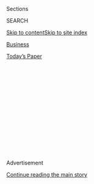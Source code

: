 <div id="app">

<div>

<div>

<div>

<div class="NYTAppHideMasthead css-1q2w90k e1suatyy0">

<div class="section css-ui9rw0 e1suatyy2">

<div class="css-eph4ug er09x8g0">

<div class="css-6n7j50">

</div>

<span class="css-1dv1kvn">Sections</span>

<div class="css-10488qs">

<span class="css-1dv1kvn">SEARCH</span>

</div>

[Skip to content](#site-content)[Skip to site
index](#site-index)

</div>

<div id="masthead-section-label" class="css-1wr3we4 eaxe0e00">

[Business](https://www.nytimes3xbfgragh.onion/section/business)

</div>

<div class="css-10698na e1huz5gh0">

</div>

</div>

<div id="masthead-bar-one" class="section hasLinks css-15hmgas e1csuq9d3">

<div class="css-uqyvli e1csuq9d0">

</div>

<div class="css-1uqjmks e1csuq9d1">

</div>

<div class="css-9e9ivx">

[](https://myaccount.nytimes3xbfgragh.onion/auth/login?response_type=cookie&client_id=vi)

</div>

<div class="css-1bvtpon e1csuq9d2">

[Today’s
Paper](https://www.nytimes3xbfgragh.onion/section/todayspaper)

</div>

</div>

</div>

</div>

<div data-aria-hidden="false">

<div id="site-content" data-role="main">

<div>

<div class="css-1aor85t" style="opacity:0.000000001;z-index:-1;visibility:hidden">

<div class="css-1hqnpie">

<div class="css-epjblv">

<span class="css-17xtcya">[Business](/section/business)</span><span class="css-x15j1o">|</span><span class="css-fwqvlz">Political
Crisis Engulfs Samsung, a Firm Tied to South Korea’s
Success</span>

</div>

<div class="css-k008qs">

<div class="css-1iwv8en">

<span class="css-18z7m18"></span>

<div>

</div>

</div>

<span class="css-1n6z4y">https://nyti.ms/2jQDUhO</span>

<div class="css-1705lsu">

<div class="css-4xjgmj">

<div class="css-4skfbu" data-role="toolbar" data-aria-label="Social Media Share buttons, Save button, and Comments Panel with current comment count" data-testid="share-tools">

  - 
  - 
  - 
  - 
    
    <div class="css-6n7j50">
    
    </div>

  - 

</div>

</div>

</div>

</div>

</div>

</div>

<div class="css-13pd83m">

</div>

<div id="top-wrapper" class="css-1sy8kpn">

<div id="top-slug" class="css-l9onyx">

Advertisement

</div>

[Continue reading the main
story](#after-top)

<div class="ad top-wrapper" style="text-align:center;height:100%;display:block;min-height:250px">

<div id="top" class="place-ad" data-position="top" data-size-key="top">

</div>

</div>

<div id="after-top">

</div>

</div>

<div id="sponsor-wrapper" class="css-1hyfx7x">

<div id="sponsor-slug" class="css-19vbshk">

Supported by

</div>

[Continue reading the main
story](#after-sponsor)

<div id="sponsor" class="ad sponsor-wrapper" style="text-align:center;height:100%;display:block">

</div>

<div id="after-sponsor">

</div>

</div>

<div class="css-1vkm6nb ehdk2mb0">

# Political Crisis Engulfs Samsung, a Firm Tied to South Korea’s Success

</div>

![<span class="css-16f3y1r e13ogyst0">South Korean prosecutors have
requested the arrest of Jay Y. Lee, the Samsung vice chairman, for
bribery linked to the corruption scandal around President Park Geun-hye.
Concern is mounting over the possible economic impact of arresting the
head of South Korea's biggest
company.</span><span class="css-cch8ym"><span class="css-1dv1kvn">Credit</span><span class="css-cnj6d5 e1z0qqy90" itemprop="copyrightHolder"><span class="css-1ly73wi e1tej78p0">Credit...</span><span>Pool
photo by Chun
Sung-Jun</span></span></span>](https://static01.graylady3jvrrxbe.onion/images/2017/01/16/business/17SAMSUNG/17SAMSUNG-videoSixteenByNine3000.jpg)

<div class="css-xt80pu e12qa4dv0">

<div class="css-18e8msd">

<div class="css-vp77d3 epjyd6m0">

<div class="css-1baulvz">

By [<span class="css-1baulvz last-byline" itemprop="name">Paul
Mozur</span>](https://www.nytimes3xbfgragh.onion/by/paul-mozur)

</div>

</div>

  - Jan. 16,
    2017

  - 
    
    <div class="css-4xjgmj">
    
    <div class="css-d8bdto" data-role="toolbar" data-aria-label="Social Media Share buttons, Save button, and Comments Panel with current comment count" data-testid="share-tools">
    
      - 
      - 
      - 
      - 
        
        <div class="css-6n7j50">
        
        </div>
    
      - 
    
    </div>
    
    </div>

</div>

</div>

<div class="section meteredContent css-1r7ky0e" name="articleBody" itemprop="articleBody">

<div class="css-1fanzo5 StoryBodyCompanionColumn">

<div class="css-53u6y8">

HONG KONG — Samsung, the giant maker of products as varied as cargo
ships and smartphones, is one of the driving forces of the South Korean
economy. Now, the fate of its leadership could be tied to the sprawling
investigation of a corruption scandal involving the nation’s president.

Prosecutors on Monday [called for the
arrest](https://www.nytimes3xbfgragh.onion/2017/01/15/world/asia/south-korea-samsung-arrest-jay-lee-park-geun-hye.html)
of the company’s heir-apparent, Lee Jae-yong. Prosecutors contend that
Mr. Lee bribed President Park Geun-hye and one of her confidants in
exchange for political favors.

The charges were leveled at a tough time for the company, which was
struggling in some of its core businesses while trying to break from its
past and forge a new management culture. Samsung’s Galaxy Note 7,
intended to showcase its ability to innovate and challenge Apple for
global smartphone supremacy, instead showed a propensity to burst into
flames, [and was
recalled](https://www.nytimes3xbfgragh.onion/2016/09/03/business/samsung-galaxy-note-battery.html).
Samsung has been without a chairman for two years, after the patriarch
had a heart attack.

The crisis is particularly difficult not only for the company, but for
South Korea’s relatively young democracy. One of the country’s most
important companies might be wounded, and the nation’s leadership has
been thrown into disarray.

</div>

</div>

<div class="css-1fanzo5 StoryBodyCompanionColumn">

<div class="css-53u6y8">

Suave and mellow, Mr. Lee has often been portrayed as the right leader
for a vast, stodgy business empire needing to refocus.

The bribery crisis has dominated the news for days in South Korea, where
Samsung and other huge “chaebols,” or family-controlled industrial
empires, are embedded in politics and in the national identity. Samsung
alone accounts for about 20 percent of South Korea’s exports.

The country’s largest chaebols have faced legal battles and convictions
in recent years, but these episodes often end with the industrialists
receiving pardons.

Mr. Lee might not be arrested at all. That will be decided this week.

Prosecutors say Samsung made payments in exchange for a decision by the
government-controlled National Pension Service to support a contentious
2015 merger of two Samsung affiliates. Analysts say the merger helped
Mr. Lee inherit control of Samsung from his father.

In a statement on Monday, Samsung denied any bribery or making “improper
requests related to the merger of Samsung affiliates or the leadership
transition.” But the move by prosecutors casts Mr. Lee in a different
light, as a leader similar to his father, who was convicted of
white-collar crimes but pardoned twice. It also could raise questions
about Mr. Lee’s pledge to make Samsung more transparent and more
responsive to shareholders.

</div>

</div>

<div class="css-1fanzo5 StoryBodyCompanionColumn">

<div class="css-53u6y8">

South Korea’s president, Ms. Park, has [denied
wrongdoing](https://www.nytimes3xbfgragh.onion/2017/01/15/world/asia/south-korea-samsung-arrest-jay-lee-park-geun-hye.html).

Mr. Lee, who goes by Jay Y. Lee in the West, is part of the third
generation of the Lee family to lead the conglomerate. While his father
was widely seen as old-fashioned, Mr. Lee has been painted by Samsung as
equally comfortable in Silicon Valley and in the boardroom, as a leader
who could open up the clannish business and reinvigorate Samsung’s
flagging reputation for innovation in consumer technology. Samsung is
the world’s biggest maker of cellphones.

“Beyond the arrest itself, this is going to be a big blow to the
narrative they’ve been building,” said Geoffrey Cain, the author of a
coming book on Samsung. “It’s hard to convince shareholders and partners
they are a hip Silicon Valley-style company when these charges show them
to be a company run like a feudal dynasty.”

Samsung is in effect a collection of widely disparate companies, each
with an autonomous, professional management team. Samsung Electronics,
the most important of those companies, is broken into high-functioning
business units. Because of that, some observers say that the company
could continue to run smoothly without Mr. Lee.

Important matters that require Mr. Lee’s imprimatur could be delayed
amid the distractions, said Mark Newman, an analyst at Sanford C.
Bernstein and Company. “I think that’s the thing you need to worry
about: big decisions,” he said.

If executives lower in the hierarchy are implicated, day-to-day
operations could become complicated. [According to South Korean news
reports](http://english.yonhapnews.co.kr/news/2017/01/16/0200000000AEN20170116001453315.html),
other top company leaders have been questioned.

Mr. Lee’s role at Samsung is not necessarily imperiled. South Korea has
a long history of pardoning the leaders of its largest family-run
companies. Because of Samsung’s size, past efforts to penalize the
company or its executives have been met with worries about the effect on
South Korea’s economy.

But Mr. Lee’s problems could influence the company’s strategic decisions
at a time of major challenges, such as how to bounce back from the
debacle over its Galaxy Note 7. A spate of fires last year forced
Samsung to recall and then cease production of the phone, tarnishing the
company’s name and making it the object of airline safety announcements
and jokes on American late-night talk shows.

</div>

</div>

<div class="css-1fanzo5 StoryBodyCompanionColumn">

<div class="css-53u6y8">

Analysts highlighted two executives who run large parts of the company’s
operations who they said could take on more responsibility. One is Kwon
Oh-hyun, who helped Samsung become a leader in memory and semiconductor
operations. The other, Choi Gee-sung, was crucial in building the
company’s television unit, which eclipsed Sony’s a decade ago.

Mr. Lee, 48, is vice chairman of Samsung, but he has been widely
considered the company’s de facto leader since his father, Lee Kun-hee,
had a heart attack in 2014. The elder Mr. Lee led Samsung from its roots
as a components supplier to a maker of consumer products, establishing a
global brand and shedding a reputation for cheap goods. In one example
of his drive, two decades ago he gathered 150,000 Samsung phones that
failed quality tests and set them on fire.

Under the younger Mr. Lee, Samsung has focused again on components, a
sector that has benefited from companies wanting to add features to
their phones. Late last year, the company struck an $8 billion deal to
buy Harman International to make smart components for cars.

But Mr. Lee has also pledged to make changes to ensure that Samsung’s
corporate governance meets international standards. As a
family-controlled group with dense links among its units, the
corporation has a structure that has drawn criticism from some
investors.

Samsung has also pressed for cultural changes to foster innovation and a
start-up-style environment, and Mr. Lee has been portrayed as a part of
that shift. At Samsung, he is credited with negotiating an important
deal with Steve Jobs to help make the Apple iPod.

“Start-up Samsung,” an initiative announced last year, sought to relax
what many described as a strict corporate culture. Announced with a
coordinated pledge by top executives, the push was [derided by
some](https://www.techinasia.com/samsung-wants-to-be-a-startup) in the
technology news media as evidence of Samsung’s top-down structure.

Despite such efforts, Samsung has not followed up with a next act in the
wake of the Galaxy Note 7 debacle, and prominent projects like creating
an operating system have largely been considered failures.

</div>

</div>

</div>

<div>

</div>

<div>

</div>

<div>

</div>

<div>

<div id="bottom-wrapper" class="css-1ede5it">

<div id="bottom-slug" class="css-l9onyx">

Advertisement

</div>

[Continue reading the main
story](#after-bottom)

<div id="bottom" class="ad bottom-wrapper" style="text-align:center;height:100%;display:block;min-height:90px">

</div>

<div id="after-bottom">

</div>

</div>

</div>

</div>

</div>

## Site Index

<div>

</div>

## Site Information Navigation

  - [© <span>2020</span> <span>The New York Times
    Company</span>](https://help.nytimes3xbfgragh.onion/hc/en-us/articles/115014792127-Copyright-notice)

<!-- end list -->

  - [NYTCo](https://www.nytco.com/)
  - [Contact
    Us](https://help.nytimes3xbfgragh.onion/hc/en-us/articles/115015385887-Contact-Us)
  - [Work with us](https://www.nytco.com/careers/)
  - [Advertise](https://nytmediakit.com/)
  - [T Brand Studio](http://www.tbrandstudio.com/)
  - [Your Ad
    Choices](https://www.nytimes3xbfgragh.onion/privacy/cookie-policy#how-do-i-manage-trackers)
  - [Privacy](https://www.nytimes3xbfgragh.onion/privacy)
  - [Terms of
    Service](https://help.nytimes3xbfgragh.onion/hc/en-us/articles/115014893428-Terms-of-service)
  - [Terms of
    Sale](https://help.nytimes3xbfgragh.onion/hc/en-us/articles/115014893968-Terms-of-sale)
  - [Site
    Map](https://spiderbites.nytimes3xbfgragh.onion)
  - [Help](https://help.nytimes3xbfgragh.onion/hc/en-us)
  - [Subscriptions](https://www.nytimes3xbfgragh.onion/subscription?campaignId=37WXW)

</div>

</div>

</div>

</div>

